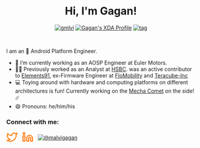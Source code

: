 <h1 align="center">Hi, I'm Gagan!</h1>

<p align="center"> <a href="https://twitter.com/ersascape" target="blank"><img src="https://img.shields.io/twitter/follow/ersascape?logo=twitter&style=for-the-badge" alt="gmlvi" /></a> 
<a href="https://forum.xda-developers.com/m/malvigagan.8323550" target="blank"><img src="https://img.shields.io/badge/XDA-Developers-yellow?style=for-the-badge" alt="Gagan's XDA Profile"/></a>
<a href="https://him.ersa.dev" target="blank"><img src="https://img.shields.io/badge/Android-Platform%20Developer-green?style=for-the-badge" alt="tag" /></a>
</p><br>

I am an 📱 Android Platform Engineer.
  
- 🔭 I’m currently working as an AOSP Engineer at Euler Motors. 
- 🧑‍💼 Previously worked as an Analyst at [HSBC](https://hsbc.co.in). was an active contributor to [Elements91](https://elements91.com), ex-Firmware Engineer at [FloMobility](https://github.com/flomobility) and [Teracube-Inc](https://github.com/Teracube-Inc)
- 💻 Toying around with hardware and computing platforms on different architectures is fun! Currently working on the [Mecha Comet](https://mecha.so) on the side! ☄️
- 😄 Pronouns: he/him/his
  
<h3 align="left">Connect with me:</h3>
<p align="left">
<a href="https://twitter.com/ersascape" target="blank"><img align="center" src="https://raw.githubusercontent.com/gaganmalvi/graphics/main/Twitter.svg" alt="gmlvi" height="30" width="30" /></a>&nbsp;&nbsp;
<a href="https://linkedin.com/in/gaganmalvi" target="blank"><img align="center" src="https://raw.githubusercontent.com/gaganmalvi/graphics/main/Linkedin.svg" alt="gaganmalvi" height="30" width="30" /></a>&nbsp;&nbsp;
<a href="https://medium.com/@malvigagan" target="blank"><img align="center" src="https://raw.githubusercontent.com/rahuldkjain/github-profile-readme-generator/master/src/images/icons/Social/medium.svg" alt="@malvigagan" height="30" width="30" /></a>
</p>
